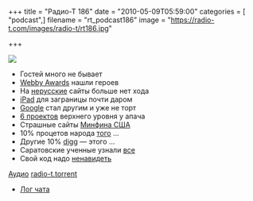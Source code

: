 +++
title = "Радио-Т 186"
date = "2010-05-09T05:59:00"
categories = [ "podcast",]
filename = "rt_podcast186"
image = "https://radio-t.com/images/radio-t/rt186.jpg"

+++

![](https://radio-t.com/images/radio-t/rt186.jpg)

- Гостей много не бывает
- [Webby Awards](http://internetno.net/2010/05/05/webby-awards-2010/) нашли героев
- На [нерусские](http://www.readwriteweb.com/archives/icann_frees_country_codes_from_the_alphabet.php) сайты больше нет хода
- [iPad](http://www.engadget.com/2010/05/07/ipad-international-launch-is-go-on-may-28/) для заграницы почти даром
- [Google](http://mashable.com/2010/05/05/new-google-search/) стал другим и уже не торт
- [6 проектов](http://soft.compulenta.ru/528799/) верхнего уровня у апача
- Страшные сайты [Минфина США](http://www.securitylab.ru/news/393503.php)
- 10% процетов народа [того](http://mashable.com/2010/05/05/texting-during-sex/) ...
- Другие 10% [digg](http://techcrunch.com/2010/05/06/digg-cuts-10-of-staff/) — этого ...
- Саратовские ученные узнали [все](http://ruformator.ru/news/article0665D/default.asp)
- Свой код надо [ненавидеть](http://coderoom.wordpress.com/2010/04/22/7-reasons-to-hate-your-code/)

[Аудио](http://archive.rucast.net/radio-t/media/rt_podcast186.mp3)
[radio-t.torrent](http://www.radio-t.com/torrents/rt_podcast186.mp3.torrent)

* [Лог чата](http://chat.radio-t.com/logs/radio-t-186.html)
<audio src="http://archive.rucast.net/radio-t/media/rt_podcast186.mp3" preload="none"></audio>
